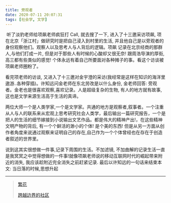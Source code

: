 ```yaml
---
title: 旁观者
date: 2020-07-11 20:07:31
tags: [社会学, 文学]
---
```


​    听了淡豹老师给项飙老师疯狂打 Call, 就去搜了一下, 进入了十三邀采访项飙,  项在北京「浙江村」做研究时是把自己浸入到村里的生活, 并且他自己是以旁观者的身份观察他们。观察人以及思考人与人背后的逻辑。项飙 记录在北京经商的那群人,与他们打成一片, 但是对于那些人有时候的心酸却又很无奈!  跟周浩导演的厚街, 高三都有些类似的感觉! 个体永远有着自己所要面对各种摊子的事。看这个访谈被项飙老师圈粉了。

   看完项老师的访谈, 又进入了十三邀对金宇澄的采访(我经常是这样在知识的海洋里遨游..各种穿插)。许知远问金老师在东北劳改是以什么身份, 金老师回答: 旁观者。金老也是很喜欢观察,喜欢记录。人是超级复杂的生物, 有人的地方就有故事, 这也是文学来源生活高于生活的真谛。

   两位大师一个是人类学家,一个是文学家。共通的地方是观察者,叙事者。一个注重从人与人的联系来从宏观上思考研究社会人类学，最后输出一篇研究报告，一个是把人的生活的细节嫁接到小说输出文艺作品。都是伟大的精神产出!，在这些精神文明产物的背后, 有一个个鲜活的渺小的个体! 是个美的东西!  但是从另一方面从创作者角度来说通过观察来证明自己的存在,自己作为一个个体曾经也在存在于创造者叙述的世界里。

   说到这其实很想做一件事,记录下周围的生活。不加滤镜, 不加曲解的记录生活一直是我冥冥之中觉得想做的一件事!就像项飙老师说的移动互联网时代的崛起带来附近的消失, 我应该趁附近完全消失之前赶紧记录. 最后以许知远的一句话来结束本文: 当日落的时候,思想升起

----



> [繁花](https://book.douban.com/subject/22714154/)
>
> [跨越边界的社区](https://book.douban.com/subject/30116399/)